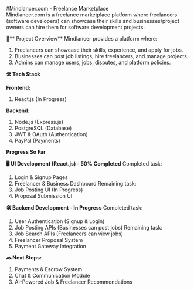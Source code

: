 #Mindlancer.com - Freelance Marketplace  
Mindlancer.com is a freelance marketplace platform where freelancers (software developers) can showcase their skills and businesses/project owners can hire them for software development projects.

📌** Project Overview**
Mindlancer provides a platform where:
 1. Freelancers can showcase their skills, experience, and apply for jobs.
 2. Businesses can post job listings, hire freelancers, and manage projects.
 3. Admins can manage users, jobs, disputes, and platform policies.

**🛠️ Tech Stack**

**Frontend:**
 1. React.js (In Progress)

**Backend:**
 1. Node.js (Express.js)
 2. PostgreSQL (Database)
 3. JWT & OAuth (Authentication)
 4. PayPal (Payments)

**Progress So Far**

**🖥️ UI Development (React.js) - 50% Completed**
Completed task:  
 1. Login & Signup Pages
 2. Freelancer & Business Dashboard
Remaining task:
 1. Job Posting UI (In Progress)
 2. Proposal Submission UI
 
**🛠️ Backend Development - In Progress**
Completed task: 
 1. User Authentication (Signup & Login)
 2. Job Posting APIs (Businesses can post jobs)
Remaining task:
 1. Job Search APIs (Freelancers can view jobs)
 2. Freelancer Proposal System
 3. Payment Gateway Integration

**🔜 Next Steps:**
1. Payments & Escrow System
2. Chat & Communication Module
3. AI-Powered Job & Freelancer Recommendations

